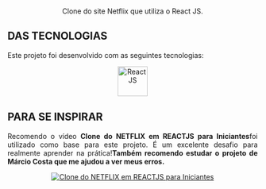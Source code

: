 <br />
<p align = "center"> 
Clone do site Netflix que utiliza o React JS.

## DAS TECNOLOGIAS
Este projeto foi desenvolvido com as seguintes tecnologias:

<p align = "center">
<a href = "https://stackblitz.com" target = "_blank"><img src = "https://github.com/dokhosalvi" alt = "React JS" width = "60"></a>
<a href = "https://www.themoviedb.org" target = "_blank" alt = "TMDB" width="60"></a>

## PARA SE INSPIRAR

<p align = "justify">Recomendo o vídeo <strong>Clone do NETFLIX em REACTJS para Iniciantes</strong>foi utilizado como base para este projeto. É um excelente desafio para realmente aprender na prática!<strong>Também recomendo estudar o projeto de Márcio Costa que me ajudou a ver meus erros.</strong></p>

<p align = "center">
<a href = "https://www.youtube.com/watch?v=tBweoUiMsDg&t=6353s&ab_channel=BoniekyLacerda" target = "_blank"><img src = "http://img.youtube.com/vi/tBweoUiMsDg/0.jpg" alt = "Clone do NETFLIX em REACTJS para Iniciantes"></a> 